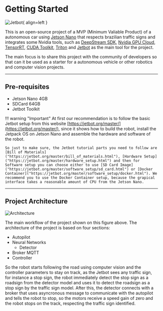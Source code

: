 # Getting Started

![Jetbot](https://github.com/pfeinsper/NVIDIA/blob/gh-pages/images/jetbot.png?raw=true){ align=left }

This is an open-source project of a MVP (Minimum Valiable Product) of a autonomous car using [Jetson Nano](https://www.nvidia.com/en-us/autonomous-machines/embedded-systems/jetson-nano/) that respects brazilian traffic signs and integrates some Nvidia tools, such as [DeepStream SDK](https://developer.nvidia.com/deepstream-sdk), [Nvidia GPU Cloud](https://www.nvidia.com/en-us/gpu-cloud/), [TensorRT](https://developer.nvidia.com/tensorrt), [CUDA Toolkit](https://developer.nvidia.com/cuda-toolkit), [Triton](https://developer.nvidia.com/nvidia-triton-inference-server) and [Jetbot](https://jetbot.org/master/) as the main tool for the project. 

The main focus is to share this project with the community of developers so that can it be used as a starter for a autonomous vehicle or other robotics and computer vision projects.

___

## Pre-requisites

* Jetson Nano 4GB
* SDCard 64GB
* Jetbot Toolkit

!!! warning "Important"
    At first our recommendation is to follow the basic Jetbot setup from this website [https://jetbot.org/master/](https://jetbot.org/master/), since it shows how to build the robot, install the Jetpack OS on Jetson Nano and assemble the hardware and software of the robot.

    So just to make sure, the Jetbot tutorial parts you need to follow are [Bill of Materials]("https://jetbot.org/master/bill_of_materials.html"), [Hardware Setup]("https://jetbot.org/master/hardware_setup.html") and then for Software setup you can choose either to use [SD Card Image]("https://jetbot.org/master/software_setup/sd_card.html") or [Docker Container]("https://jetbot.org/master/software_setup/docker.html"). We recommend you to use the Docker Container setup, because the grapical interface takes a reasonable amount of CPU from the Jetson Nano.

___

## Project Architecture

![Architecture](https://github.com/pfeinsper/NVIDIA/blob/gh-pages/images/architechture.png?raw=true)

The main workflow of the project shown on this figure above. The architecture of the project is based on four sections:

- Autopilot 
- Neural Networks
    - Detector
- Broker MQTT 
- Controller

So the robot starts following the road using computer vision and the controller parameters to stay on track, as the Jetbot sees any traffic sign, for instance a stop sign, the robot immediately detect the stop sign as a roadsign from the detector model and uses it to detect the roadsign as a stop sign by the traffic sign model. After this, the detector connects with a broker that uses asyncronous message to communicate with the autopilot and tells the robot to stop, so the motors receive a speed gain of zero and the robot stops on the track, respecting the traffic sign identified.
